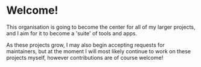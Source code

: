 # Welcome!
This organisation is going to become the center for all of my larger projects, and I aim for it to become a 'suite' of tools and apps. 

As these projects grow, I may also begin accepting requests for maintainers, but at the moment I will most likely continue to work on these projects myself, however contributions are of course welcome!
